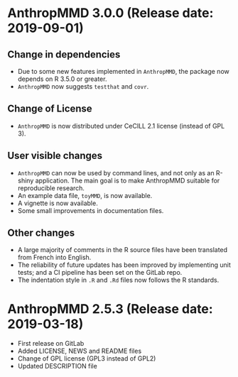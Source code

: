 # AnthropMMD 3.0.0 (Release date: 2019-09-01)

## Change in dependencies
* Due to some new features implemented in `AnthropMMD`, the package now depends on R 3.5.0 or greater.
* `AnthropMMD` now suggests `testthat` and `covr`.

## Change of License
* `AnthropMMD` is now distributed under CeCILL 2.1 license (instead of GPL 3).

## User visible changes
* `AnthropMMD` can now be used by command lines, and not only as an R-shiny application. The main goal is to make AnthropMMD suitable for reproducible research.
* An example data file, `toyMMD`, is now available.
* A vignette is now available.
* Some small improvements in documentation files.

## Other changes
* A large majority of comments in the R source files have been translated from French into English.
* The reliability of future updates has been improved by implementing unit tests; and a CI pipeline has been set on the GitLab repo.
* The indentation style in `.R` and `.Rd` files now follows the R standards.

# AnthropMMD 2.5.3 (Release date: 2019-03-18)

* First release on GitLab
* Added LICENSE, NEWS and README files
* Change of GPL license (GPL3 instead of GPL2)
* Updated DESCRIPTION file
